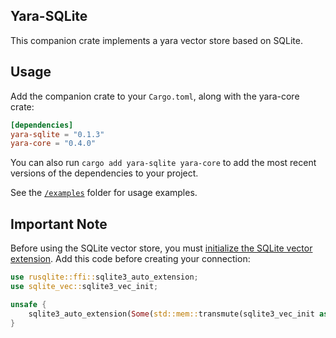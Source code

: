 ## Yara-SQLite

This companion crate implements a yara vector store based on SQLite. 

## Usage

Add the companion crate to your `Cargo.toml`, along with the yara-core crate:

```toml
[dependencies]
yara-sqlite = "0.1.3"
yara-core = "0.4.0"
```

You can also run `cargo add yara-sqlite yara-core` to add the most recent versions of the dependencies to your project.

See the [`/examples`](./examples) folder for usage examples.

## Important Note

Before using the SQLite vector store, you must [initialize the SQLite vector extension](https://alexgyaraia.xyz/sqlite-vec/rust.html). Add this code before creating your connection:

```rust
use rusqlite::ffi::sqlite3_auto_extension;
use sqlite_vec::sqlite3_vec_init;

unsafe {
    sqlite3_auto_extension(Some(std::mem::transmute(sqlite3_vec_init as *const ())));
}
```

